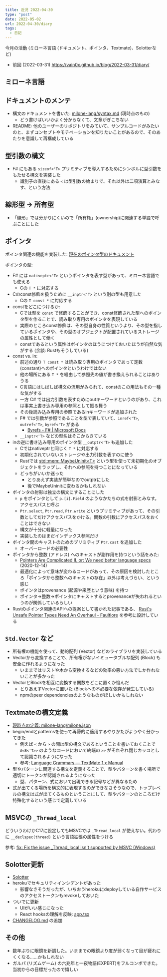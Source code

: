 ```yaml
---
title: 近況 2022-04-30
type: "post"
date: 2022-05-02
url: 2022-04-30/diary
tags:
  - 日記
---
```


今月の活動 (ミローネ言語 (ドキュメント、ポインタ、Textmate)、Solotterなど)

<!--more-->

- 前回 (2022-03-31) <https://vain0x.github.io/blog/2022-03-31/diary/>

## ミローネ言語

## ドキュメントのメンテ

- 構文のドキュメントを書いた: [milone-lang/syntax.md](https://github.com/vain0x/milone-lang/blob/5bcb21dc3995b20abec65609bdd7fa1ced9a1751/docs/refs/syntax.md) (現時点のもの)
    - どう書けばいいかよく分からなくて、文章がぎこちない
- README: 他のユーザーのリポジトリをみていて、サンプルコードがみたいのと、まずコンセプトやモチベーションを知りたいことがあるので、そのあたりを意識して再構成している

## 型引数の構文

- F# にもある `sizeof<'T>` プリミティブを導入するためにシンボルに型引数をもたせる構文を実装した
    - 識別子の直後にある `<` は型引数の始まりで、それ以外は二項演算とみなす、という方法

## 線形型 → 所有型

- 「線形」では分かりにくいので「所有権」(ownership)に関連する単語で呼ぶことにした

## ポインタ

ポインタ関連の機能を実装した: [現在のポインタ型のドキュメント](https://github.com/vain0x/milone-lang/blob/5bcb21dc3995b20abec65609bdd7fa1ced9a1751/docs/refs/x_ptr_types.md)

ポインタの型:

- F# には `nativeptr<'T>` というポインタを表す型があって、ミローネ言語でも使える
    - Cの `T *` に対応する
- Cのconst修飾を扱うために `__inptr<'T>` という別の型も用意した
    - Cの `T const *` に対応する
- constをどこにつけるか:
    - Cでは型を `const` で修飾することができ、const修飾された型へのポインタ型を作ることで、読み取り専用のポインタを表現している
    - 実際のところconst修飾は、その型自身の性質というより、その型を指しているポインタや、その型のオブジェクトが配置されているストレージの属性として働く
    - constであるという属性はポインタのほうにつけておいたほうが自然な気がする (余談: Rustもそうしている)
- const vs. in:
    - 前述の通り `T const *` は読み取り専用のポインタであって定数(constant)へのポインタというわけではない
    - 他の場所にある `T *` を経由して参照先の値が書き換えられることはありうる
    - C言語にはしばしば構文の流用がみられて、constのこの用法もその一種な気がする
    - 一方 C# では出力引数を表すためにoutキーワードというのがあり、これは事実上書き込み専用の参照として振る舞う
    - その後読み込み専用の参照であるinキーワードが追加された
    - F# では引数が参照であることを型で表していて、`inref<'T>`, `outref<'T>`, `byref<'T>` がある
        - [Byrefs - F# | Microsoft Docs](https://docs.microsoft.com/en-us/dotnet/fsharp/language-reference/byrefs)
    - `__inptr<'T>` などの型名はそこからきている
- inの逆に書き込み専用のポインタ型 `__outptr<'T>` も追加した
    - Cではnativeptrと同じく `T *` に対応する
    - 初期化されていないストレージや出力引数を表すのに使う
    - Rustでは [std::mem::MaybeUninit\<T\>](https://doc.rust-lang.org/std/mem/union.MaybeUninit.html) という型を使って未初期化のオブジェクトをラップし、それへの参照を持つことになっている
    - どっちがいいか迷った
        - とりあえず実装が簡単なのでoutptrにした
        - 後でMaybeUninitに変わるかもしれない
- ポインタの射影は独立の構文にすることにした
    - `p` をポインタとして `p.[i].Field` のようなかたちの式を射影とみなす。アクセスパスと呼ぶ
    - `Ptr.select`, `Ptr.read`, `Ptr.write` というプリミティブがあって、その引数としてだけアクセスパスをかける。関数の引数にアクセスパスをおくことはできない
    - 構文が十分に軽量になった
    - 実装したのはまだインデックス参照だけ
- ポインタ間のキャストのためのプリミティブ `Ptr.cast` を追加した
    - オーバーロードの必要性
- ポインタから整数 (アドレス) へのキャストが副作用を持つという話をみた:
    - [Pointers Are Complicated II, or: We need better language specs](https://www.ralfj.de/blog/2020/12/14/provenance.html) (2020-12-14)
    - 最適化によって意味が変わるコードがあって、その原因を検討したところ「ポインタから整数へのキャストの存在」以外は考えづらい、という感じ
    - ポインタはprovenance (起源や来歴という意味) を持つ
    - ポインタ→整数→ポインタにキャストするとprovenanceが失われるというのが関係しているらしい
- Rustのポインタ関連のAPIへの提案として書かれた記事である、 [Rust's Unsafe Pointer Types Need An Overhaul - Faultlore](https://gankra.github.io/blah/fix-rust-pointers/#distinguish-pointers-and-addresses) を参考に設計している

## `Std.Vector` など

- 所有権の機能を使って、動的配列 (Vector) などのライブラリを実装している
- Vectorから変換することで、所有権がないイミュータブルな配列 (Block) も安全に作れるようになった
    - いままではリストや木から変換するなどの効率の悪い方法でしか作れないことが多かった
- VectorとBlockを相互に変換する関数をどこに置くか悩んだ
    - とりあえずVectorに置いた (Blockへの不必要な依存が発生している)
    - npmのpeer dependenciesのようなものがほしいかもしれない

## Textmateの構文定義

- [現時点の定義: milone-lang/milone.json](https://github.com/vain0x/milone-lang/blob/5bcb21dc3995b20abec65609bdd7fa1ced9a1751/vscode_ext/syntaxes/milone.json)
- begin/endとpatternsを使って再帰的に適用するやりかたがようやく分かってきた
    - 例えば `<` から `>` の間は型の構文であるということを書いておくことで `A<B<'T>>` のようなコードにおいて終端の `>>` がそれぞれ閉じカッコとして認識されるようになった
    - 参考: [Language Grammars — TextMate 1.x Manual](https://macromates.com/manual/en/language_grammars)
- 型やパターンに関連する構文を定義することで、型やパターンを書く場所で適切にトークンが認識されるようになった
    - 型、パターン、式において出現できる記号などが異なるため
- 式が出てくる場所を構文的に表現するのができなさそうなので、トップレベルの構文は式が出てくるものということにして、型やパターンのところだけ特殊化するという感じで定義している

## MSVCの `_Thread_local`

どういうわけかC17に設定してもMSVCでは `_Thread_local` が使えない。代わりに `__declspec(thread)` という言語拡張の属性をつける

参考: [fix: Fix the issue _Thread_local isn't supported by MSVC (Windows)](https://github.com/vain0x/milone-lang/commit/dd1330364839b0df1b595754e28981d7d895bbc6)

## Solotter更新

- [Solotter](https://github.com/vain0x/solotter-web)
- herokuでセキュリティインシデントがあった
    - 影響なさそうだったが、いちおうherokuにdeployしている自作サービスのアクセストークンもrevokeしておいた
- ついでに更新
    - UIがいい感じになった
    - React hooksの理解を反映: [app.tsx](https://github.com/vain0x/solotter-web/blob/1be2f29abb9dd129a5e9b0a86b51210618311e21/src/client/app.tsx#L39)
- [CHANGELOG.md](https://github.com/vain0x/solotter-web/blob/1be2f29abb9dd129a5e9b0a86b51210618311e21/CHANGELOG.md) の追加

## その他

- 数年ぶりに眼鏡を新調した。いままでの眼鏡より度が弱くなって目が疲れにくくなる……かもしれない
- ガルパ (リズムゲーム) の六兆年と一夜物語(EXPERT)をフルコンボできた。当初からの目標だったので嬉しい
